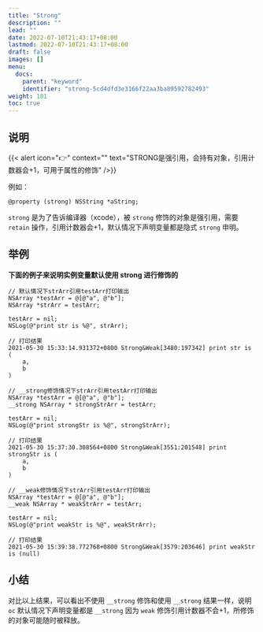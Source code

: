 ```yaml
---
title: "Strong"
description: ""
lead: ""
date: 2022-07-10T21:43:17+08:00
lastmod: 2022-07-10T21:43:17+08:00
draft: false
images: []
menu:
  docs:
    parent: "keyword"
    identifier: "strong-5cd4dfd3e3166f22aa3ba89592782493"
weight: 101
toc: true
---
```



## 说明

{{< alert icon="👉" context="" text="STRONG是强引用，会持有对象，引用计数器会+1，可用于属性的修饰" />}}


例如：

```objc
@property (strong) NSString *aString;
```

`strong` 是为了告诉编译器（xcode），被 `strong` 修饰的对象是强引用，需要 `retain` 操作，引用计数器会+1，默认情况下声明变量都是隐式 `strong` 申明。

## 举例

**下面的例子来说明实例变量默认使用 strong 进行修饰的**

```objc
// 默认情况下strArr引用testArr打印输出
NSArray *testArr = @[@"a", @"b"];
NSArray *strArr = testArr;

testArr = nil;
NSLog(@"print str is %@", strArr);
    
// 打印结果
2021-05-30 15:33:14.931372+0800 Strong&Weak[3480:197342] print str is (
    a,
    b
)

// __strong修饰情况下strArr引用testArr打印输出
NSArray *testArr = @[@"a", @"b"];
__strong NSArray * strongStrArr = testArr;

testArr = nil;
NSLog(@"print strongStr is %@", strongStrArr);

// 打印结果
2021-05-30 15:37:30.308564+0800 Strong&Weak[3551:201548] print strongStr is (
    a,
    b
)

// __weak修饰情况下strArr引用testArr打印输出
NSArray *testArr = @[@"a", @"b"];
__weak NSArray * weakStrArr = testArr;

testArr = nil;
NSLog(@"print weakStr is %@", weakStrArr);

// 打印结果
2021-05-30 15:39:38.772768+0800 Strong&Weak[3579:203646] print weakStr is (null)
```

## 小结

对比以上结果，可以看出不使用 `__strong` 修饰和使用 `__strong` 结果一样，说明 `oc` 默认情况下声明变量都是 `__strong` 因为 `weak` 修饰引用计数器不会+1，所修饰的对象可能随时被释放。